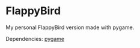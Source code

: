# FlappyBird
My personal FlappyBird version made with pygame.

Dependencies: [pygame](https://www.pygame.org/)